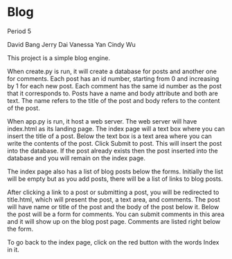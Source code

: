 Blog
====
Period 5

David Bang
Jerry Dai
Vanessa Yan
Cindy Wu

This project is a simple blog engine. 

When create.py is run, it will create a database for posts and another one for comments. 
Each post has an id number, starting from 0 and increasing by 1 for each new post. 
Each comment has the same id number as the post that it corresponds to. 
Posts have a name and body attribute and both are text. The name refers to the title of the post and body refers to the content of the post.

When app.py is run, it host a web server. The web server will have index.html as its landing page.
The index page will a text box where you can insert the title of a post. Below the text box is a text area where you can write the contents of the post. Click Submit to post. This will insert the post into the database.
If the post already exists then the post inserted into the database and you will remain on the index page.

The index page also has a list of blog posts below the forms. Initially the list will be empty but as you add posts, there will be a list of links to blog posts.

After clicking a link to a post or submitting a post, you will be redirected to title.html, which will present the post, a text area, and comments. The post will have name or title of the post and the body of the post below it. Below the post will be a form for comments. You can submit comments in this area and it will show up on the blog post page. Comments are listed right below the form.

To go back to the index page, click on the red button with the words Index in it.
